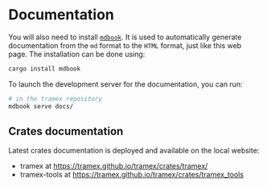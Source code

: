 # Documentation

You will also need to install [`mdbook`](https://rust-lang.github.io/mdBook/). It is used to automatically generate documentation from the `md` format to the `HTML` format, just like this web page. The installation can be done using:

```bash
cargo install mdbook
```

To launch the development server for the documentation, you can run:

```bash
# in the tramex repository
mdbook serve docs/
```

## Crates documentation

Latest crates documentation is deployed and available on the local website:

- tramex at <https://tramex.github.io/tramex/crates/tramex/>
- tramex-tools at <https://tramex.github.io/tramex/crates/tramex_tools>
